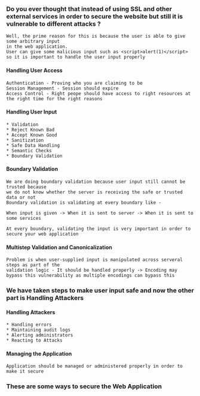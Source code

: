 ### Do you ever thought that instead of using SSL and other external services in order to secure the website but still it is vulnerable to different attacks ?

````
Well, the prime reason for this is because the user is able to give some arbitrary input 
in the web application.
User can give some malicious input such as <script>alert(1)</script> so it is important to handle the user input properly
````

#### Handling User Access 
````
Authentication - Proving who you are claiming to be
Session Management - Session should expire
Access Control - Right peope should have access to right resources at the right time for the right reasons
````
#### Handling User Input 
````
* Validation 
* Reject Known Bad
* Accept Known Good
* Sanitization 
* Safe Data Handling 
* Semantic Checks 
* Boundary Validation
````
#### Boundary Validation
````
We are doing boundary validation because user input still cannot be trusted because 
we do not know whether the server is receiving the safe or trusted data or not 
Boundary validation is validating at every boundary like -

When input is given -> When it is sent to server -> When it is sent to some services

At every boundary, validating the input is very important in order to secure your web application
````
#### Multistep Validation and Canonicalization 
````
Problem is when user-supplied input is manipulated across serveral steps as part of the 
validation logic - It should be handled properly -> Encoding may bypass this vulnerability as multiple encodings can bypass this
````
### We have taken steps to make user input safe and now the other part is Handling Attackers

#### Handling Attackers 
````
* Handling errors 
* Maintaining audit logs
* Alerting administrators 
* Reacting to Attacks
````
#### Managing the Application 
````
Application should be managed or administered properly in order to make it secure
````

### These are some ways to secure the Web Application